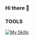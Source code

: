 ### Hi there 👋

### TOOLS

[![My Skills](https://skillicons.dev/icons?i=cpp,js,ts,html,css,angular,python,github,git)](https://skillicons.dev)

<!--
[![Anurag's GitHub stats](https://github-readme-stats.vercel.app/api?username=NATANGOATOSO)](https://github.com/anuraghazra/github-readme-stats)

**NATANGOATOSO/NATANGOATOSO** is a ✨ _special_ ✨ repository because its `README.md` (this file) appears on your GitHub profile.

Here are some ideas to get you started:

- 🔭 I’m currently working on ...
- 🌱 I’m currently learning ...
- 👯 I’m looking to collaborate on ...
- 🤔 I’m looking for help with ...
- 💬 Ask me about ...
- 📫 How to reach me: ...
- 😄 Pronouns: ...
- ⚡ Fun fact: ...
-->
